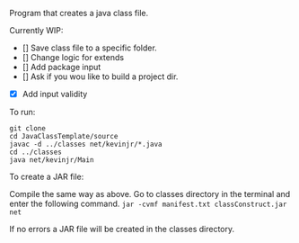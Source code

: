 Program that creates a java class file.

Currently WIP:
- [] Save class file to a specific folder.
- [] Change logic for extends
- [] Add package input
- [] Ask if you wou like to build a project dir.
- [x] Add input validity

To run:
```
git clone
cd JavaClassTemplate/source
javac -d ../classes net/kevinjr/*.java
cd ../classes
java net/kevinjr/Main
```
To create a JAR file:

Compile the same way as above.
Go to classes directory in the terminal and enter the following command.
`jar -cvmf manifest.txt classConstruct.jar net` 

If no errors a JAR file will be created in the classes directory.